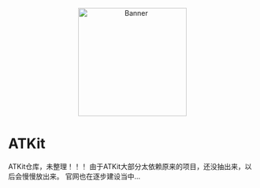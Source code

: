 <p align="center">
<img src="https://cloud.githubusercontent.com/assets/1190261/26751376/63f96538-486a-11e7-81cf-5bc83a945207.png" width="220" height="220" alt="Banner" />
</p>

# ATKit
ATKit仓库，未整理！！！
由于ATKit大部分太依赖原来的项目，还没抽出来，以后会慢慢放出来。
官网也在逐步建设当中...

